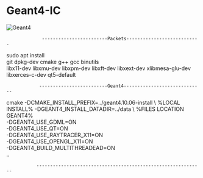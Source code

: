 # Geant4-IC

![Geant4](https://custom-icon-badges.herokuapp.com/badge/-Geant4-lightgrey?logo=g4logo)

                 ------------------------Packets---------------------------


sudo apt install \
git dpkg-dev cmake g++ gcc binutils \
libx11-dev libxmu-dev libxpm-dev libxft-dev libxext-dev xlibmesa-glu-dev \
libxerces-c-dev qt5-default


 
 
                -------------------------Geant4-----------------------------
                
                
cmake -DCMAKE_INSTALL_PREFIX=../geant4.10.06-install \          %LOCAL INSTALL%
-DGEANT4_INSTALL_DATADIR=../data \                      %FILES LOCATION GEANT4%             
-DGEANT4_USE_GDML=ON \
-DGEANT4_USE_QT=ON \
-DGEANT4_USE_RAYTRACER_X11=ON \
-DGEANT4_USE_OPENGL_X11=ON \
-DGEANT4_BUILD_MULTITHREADEAD=ON \
.. 



               -------------------------------------------------------------
